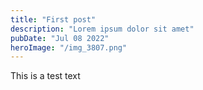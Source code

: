 ```yaml
---
title: "First post"
description: "Lorem ipsum dolor sit amet"
pubDate: "Jul 08 2022"
heroImage: "/img_3807.png"
---
```


This is a test text
